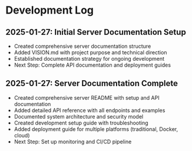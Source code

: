 # Development Log

## 2025-01-27: Initial Server Documentation Setup
- Created comprehensive server documentation structure
- Added VISION.md with project purpose and technical direction
- Established documentation strategy for ongoing development
- Next Step: Complete API documentation and deployment guides

## 2025-01-27: Server Documentation Complete
- Created comprehensive server README with setup and API documentation
- Added detailed API reference with all endpoints and examples
- Documented system architecture and security model
- Created development setup guide with troubleshooting
- Added deployment guide for multiple platforms (traditional, Docker, cloud)
- Next Step: Set up monitoring and CI/CD pipeline
